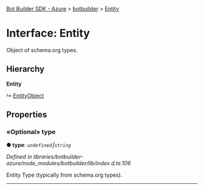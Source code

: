 [Bot Builder SDK - Azure](../README.md) > [botbuilder](../modules/botbuilder.md) > [Entity](../interfaces/botbuilder.entity.md)



# Interface: Entity


Object of schema.org types.

## Hierarchy

**Entity**

↳  [EntityObject](botbuilder.entityobject.md)









## Properties
<a id="type"></a>

### «Optional» type

**●  type**:  *`undefined`⎮`string`* 

*Defined in libraries/botbuilder-azure/node_modules/botbuilder/lib/index.d.ts:106*



Entity Type (typically from schema.org types).




___


